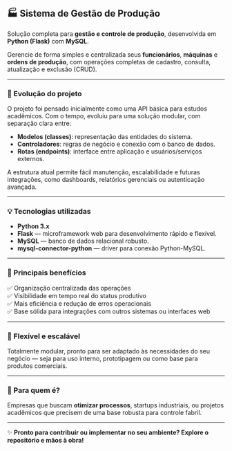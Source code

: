 ## 🏭 Sistema de Gestão de Produção

Solução completa para **gestão e controle de produção**, desenvolvida em **Python (Flask)** com **MySQL**.  

Gerencie de forma simples e centralizada seus **funcionários**, **máquinas** e **ordens de produção**, com operações completas de cadastro, consulta, atualização e exclusão (CRUD).  

---

### 🚀 Evolução do projeto

O projeto foi pensado inicialmente como uma API básica para estudos acadêmicos. Com o tempo, evoluiu para uma solução modular, com separação clara entre:
- **Modelos (classes)**: representação das entidades do sistema.
- **Controladores**: regras de negócio e conexão com o banco de dados.
- **Rotas (endpoints)**: interface entre aplicação e usuários/serviços externos.

A estrutura atual permite fácil manutenção, escalabilidade e futuras integrações, como dashboards, relatórios gerenciais ou autenticação avançada.

---

### 💡 Tecnologias utilizadas

- **Python 3.x**
- **Flask** — microframework web para desenvolvimento rápido e flexível.
- **MySQL** — banco de dados relacional robusto.
- **mysql-connector-python** — driver para conexão Python-MySQL.

---

### 🚩 Principais benefícios

✅ Organização centralizada das operações  
✅ Visibilidade em tempo real do status produtivo  
✅ Mais eficiência e redução de erros operacionais  
✅ Base sólida para integrações com outros sistemas ou interfaces web

---

### 🧩 Flexível e escalável

Totalmente modular, pronto para ser adaptado às necessidades do seu negócio — seja para uso interno, prototipagem ou como base para produtos comerciais.

---

### 💬 Para quem é?

Empresas que buscam **otimizar processos**, startups industriais, ou projetos acadêmicos que precisem de uma base robusta para controle fabril.

---

✨ **Pronto para contribuir ou implementar no seu ambiente? Explore o repositório e mãos à obra!**

